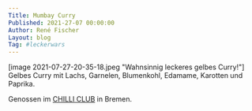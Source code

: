 ```yaml
---
Title: Mumbay Curry
Published: 2021-27-07 00:00:00
Author: René Fischer
Layout: blog
Tag: #leckerwars
---
```

[image 2021-07-27-20-35-18.jpeg "Wahnsinnig leckeres gelbes Curry!"]
Gelbes Curry mit Lachs, Garnelen, Blumenkohl, Edamame, Karotten und Paprika.

Genossen im [CHILLI CLUB](https://goo.gl/maps/f44xftaSdM7uNv227) in Bremen.
